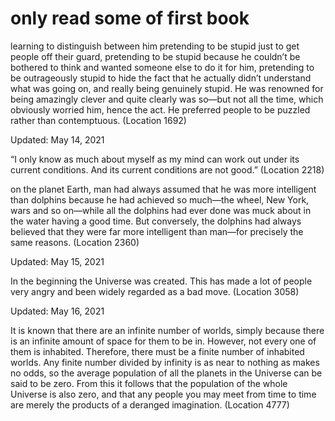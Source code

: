 # only read some of first book

learning to distinguish between him pretending to be stupid just to get people off their guard, pretending to be stupid because he couldn’t be bothered to think and wanted someone else to do it for him, pretending to be outrageously stupid to hide the fact that he actually didn’t understand what was going on, and really being genuinely stupid. He was renowned for being amazingly clever and quite clearly was so—but not all the time, which obviously worried him, hence the act. He preferred people to be puzzled rather than contemptuous. (Location 1692)

Updated: May 14, 2021

“I only know as much about myself as my mind can work out under its current conditions. And its current conditions are not good.” (Location 2218)

on the planet Earth, man had always assumed that he was more intelligent than dolphins because he had achieved so much—the wheel, New York, wars and so on—while all the dolphins had ever done was muck about in the water having a good time. But conversely, the dolphins had always believed that they were far more intelligent than man—for precisely the same reasons. (Location 2360)

Updated: May 15, 2021

In the beginning the Universe was created. This has made a lot of people very angry and been widely regarded as a bad move. (Location 3058)

Updated: May 16, 2021

It is known that there are an infinite number of worlds, simply because there is an infinite amount of space for them to be in. However, not every one of them is inhabited. Therefore, there must be a finite number of inhabited worlds. Any finite number divided by infinity is as near to nothing as makes no odds, so the average population of all the planets in the Universe can be said to be zero. From this it follows that the population of the whole Universe is also zero, and that any people you may meet from time to time are merely the products of a deranged imagination. (Location 4777)
